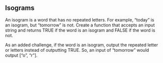 ##  Isograms
An isogram is a word that has no repeated letters. For example, “today” is an isogram, but “tomorrow” is not. Create a function that accepts an input string and returns TRUE if the word is an isogram and FALSE if the word is not.

As an added challenge, if the word is an isogram, output the repeated letter or letters instead of outputting TRUE. So, an input of “tomorrow” would output [“o”, “r”].
